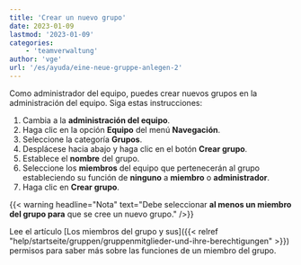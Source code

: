 ```yaml
---
title: 'Crear un nuevo grupo'
date: 2023-01-09
lastmod: '2023-01-09'
categories:
    - 'teamverwaltung'
author: 'vge'
url: '/es/ayuda/eine-neue-gruppe-anlegen-2'
---
```


Como administrador del equipo, puedes crear nuevos grupos en la administración del equipo. Siga estas instrucciones:

1. Cambia a la **administración del equipo**.
2. Haga clic en la opción **Equipo** del menú **Navegación**.
3. Seleccione la categoría **Grupos**.
4. Desplácese hacia abajo y haga clic en el botón **Crear grupo**.
5. Establece el **nombre** del grupo.
6. Seleccione los **miembros** del equipo que pertenecerán al grupo estableciendo su función de **ninguno** a **miembro** o **administrador**.
7. Haga clic en **Crear grupo**.

{{< warning  headline="Nota"  text="Debe seleccionar **al menos un miembro del grupo para** que se cree un nuevo grupo." />}}

Lee el artículo [Los miembros del grupo y sus]({{< relref "help/startseite/gruppen/gruppenmitglieder-und-ihre-berechtigungen" >}}) permisos para saber más sobre las funciones de un miembro del grupo.
